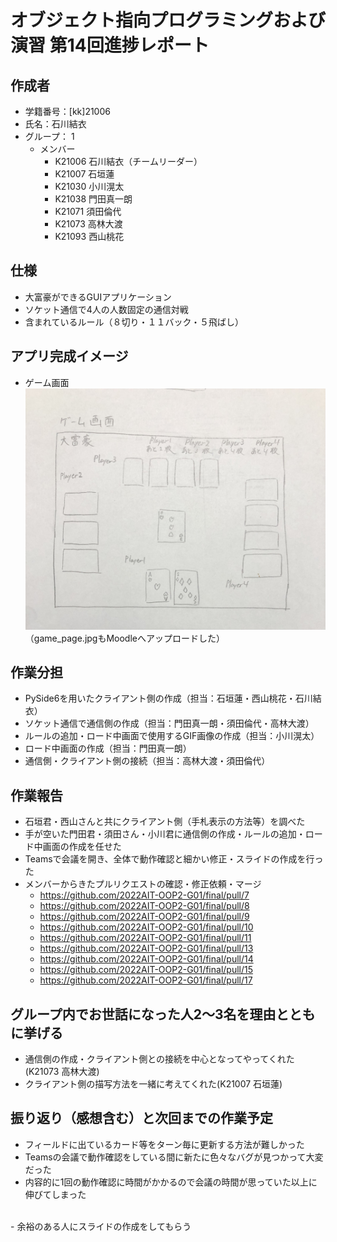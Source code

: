 # オブジェクト指向プログラミングおよび演習 第14回進捗レポート

## 作成者
- 学籍番号：[kk]21006
- 氏名：石川結衣
- グループ： 1
    - メンバー
        - K21006 石川結衣（チームリーダー）
        - K21007 石垣蓮
        - K21030 小川滉太
        - K21038 門田真一朗
        - K21071 須田倫代
        - K21073 高林大渡
        - K21093 西山桃花

## 仕様
- 大富豪ができるGUIアプリケーション
- ソケット通信で4人の人数固定の通信対戦
- 含まれているルール（８切り・１１バック・５飛ばし）

## アプリ完成イメージ
- ゲーム画面
![ゲーム画面](game_page.jpg)（game_page.jpgもMoodleへアップロードした）

## 作業分担
- PySide6を用いたクライアント側の作成（担当：石垣蓮・西山桃花・石川結衣）
- ソケット通信で通信側の作成（担当：門田真一朗・須田倫代・高林大渡）
- ルールの追加・ロード中画面で使用するGIF画像の作成（担当：小川滉太）
- ロード中画面の作成（担当：門田真一朗）
- 通信側・クライアント側の接続（担当：高林大渡・須田倫代）

## 作業報告
- 石垣君・西山さんと共にクライアント側（手札表示の方法等）を調べた
- 手が空いた門田君・須田さん・小川君に通信側の作成・ルールの追加・ロード中画面の作成を任せた
- Teamsで会議を開き、全体で動作確認と細かい修正・スライドの作成を行った
- メンバーからきたプルリクエストの確認・修正依頼・マージ
    - https://github.com/2022AIT-OOP2-G01/final/pull/7
    - https://github.com/2022AIT-OOP2-G01/final/pull/8
    - https://github.com/2022AIT-OOP2-G01/final/pull/9
    - https://github.com/2022AIT-OOP2-G01/final/pull/10
    - https://github.com/2022AIT-OOP2-G01/final/pull/11
    - https://github.com/2022AIT-OOP2-G01/final/pull/13
    - https://github.com/2022AIT-OOP2-G01/final/pull/14
    - https://github.com/2022AIT-OOP2-G01/final/pull/15
    - https://github.com/2022AIT-OOP2-G01/final/pull/17

## グループ内でお世話になった人2〜3名を理由とともに挙げる
- 通信側の作成・クライアント側との接続を中心となってやってくれた(K21073 高林大渡)
- クライアント側の描写方法を一緒に考えてくれた(K21007 石垣蓮)

## 振り返り（感想含む）と次回までの作業予定
- フィールドに出ているカード等をターン毎に更新する方法が難しかった
- Teamsの会議で動作確認をしている間に新たに色々なバグが見つかって大変だった
- 内容的に1回の動作確認に時間がかかるので会議の時間が思っていた以上に伸びてしまった
<br>
- 余裕のある人にスライドの作成をしてもらう